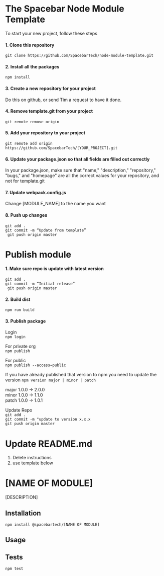 # The Spacebar Node Module Template

To start your new project, follow these steps

#### 1. Clone this repository

``` git clone https://github.com/SpacebarTech/node-module-template.git ```

#### 2. Install all the packages

``` npm install ```

#### 3. Create a new repository for your project

Do this on github, or send Tim a request to have it done.

#### 4. Remove template.git from your project

``` git remote remove origin ```

#### 5. Add your repository to your project

``` git remote add origin https://github.com/SpacebarTech/[YOUR_PROJECT].git ```

#### 6. Update your package.json so that all fields are filled out correctly

In your package.json, make sure that "name," "description," "repository," "bugs," and "homepage" are all the correct values for your repository, and not for template.git


#### 7. Update webpack.config.js

Change [MODULE_NAME] to the name you want

#### 8. Push up changes
``` git add . ```\
``` git commit -m “Update from template” ```\
``` git push origin master```

# Publish module

#### 1. Make sure repo is update with latest version
``` git add . ```\
``` git commit -m “Initial release” ```\
``` git push origin master```

#### 2. Build dist
``` npm run build ```

#### 3. Publish package
Login\
``` npm login ```

For private org\
``` npm publish ```

For public\
``` npm publish --access=public ```

If you have already published that version to npm you need to update the version
``` npm version major | minor | patch ```

major 1.0.0 -> 2.0.0\
minor 1.0.0 -> 1.1.0\
patch 1.0.0 -> 1.0.1

Update Repo\
``` git add . ```\
``` git commit -m "update to version x.x.x ```\
``` git push origin master ```

# Update README.md
  1. Delete instructions
  2. use template below

[NAME OF MODULE]
========

[DESCRIPTION]

## Installation

  `npm install @spacebartech/[NAME OF MODULE]`

## Usage

## Tests

`npm test`
